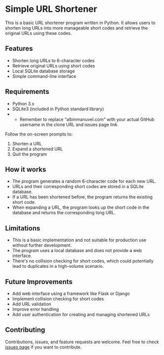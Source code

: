 # Simple URL Shortener

This is a basic URL shortener program written in Python. It allows users to shorten long URLs into more manageable short codes and retrieve the original URLs using these codes.

## Features

- Shorten long URLs to 6-character codes
- Retrieve original URLs using short codes
- Local SQLite database storage
- Simple command-line interface

## Requirements

- Python 3.x
- SQLite3 (included in Python standard library)
- * Remember to replace "albinmanuvel.com" with your actual GitHub username in the clone URL and issues page link.

Follow the on-screen prompts to:
1. Shorten a URL
2. Expand a shortened URL
3. Quit the program

## How it works

- The program generates a random 6-character code for each new URL.
- URLs and their corresponding short codes are stored in a SQLite database.
- If a URL has been shortened before, the program returns the existing short code.
- When expanding a URL, the program looks up the short code in the database and returns the corresponding long URL.

## Limitations

- This is a basic implementation and not suitable for production use without further development.
- The program uses a local database and does not provide a web interface.
- There's no collision checking for short codes, which could potentially lead to duplicates in a high-volume scenario.

## Future Improvements

- Add web interface using a framework like Flask or Django
- Implement collision checking for short codes
- Add URL validation
- Improve error handling
- Add user authentication for creating and managing shortened URLs

## Contributing

Contributions, issues, and feature requests are welcome. Feel free to check [issues page](https://github.com/yourusername/url-shortener/issues) if you want to contribute.


